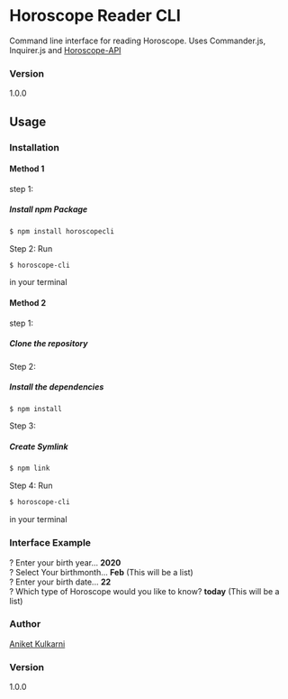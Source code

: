 # Horoscope Reader CLI

Command line interface for reading Horoscope. Uses Commander.js, Inquirer.js and [Horoscope-API](https://github.com/tapaswenipathak/Horoscope-API)

### Version
1.0.0

## Usage

### Installation


#### Method 1
step 1:
##### Install npm Package

```sh
$ npm install horoscopecli
```
Step 2:
Run
```sh
$ horoscope-cli 
```
in your terminal

#### Method 2
step 1:
##### Clone the repository
Step 2: 
##### Install the dependencies

```sh
$ npm install
```
Step 3:
##### Create Symlink

```sh
$ npm link
```
Step 4:
Run
```sh
$ horoscope-cli 
```
in your terminal


### Interface Example

? Enter your birth year... **2020** <br>
? Select Your birthmonth... **Feb** (This will be a list)<br>
? Enter your birth date... **22**<br>
? Which type of Horoscope would you like to know? **today** (This will be a list)



### Author

[Aniket Kulkarni](https://github.com/anirket)

### Version

1.0.0
